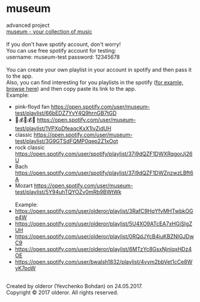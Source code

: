 # museum
advanced project<br />
[museum - your collection of music](https://museum-olderor.c9users.io/)<br /><br />
If you don't have spotify account, don't worry!<br />
You can use free spotify account for testing:<br />
username: museum-test password: 12345678<br /><br />
You can create your own playlist in your account in spotify and then pass it to the app.<br />
Also, you can find interesting for you playlists in the spotify ([for examle, browse here](https://open.spotify.com/browse/featured)) and then copy paste its link to the app.<br />
Example:<br />
* pink-floyd fan https://open.spotify.com/user/museum-test/playlist/66bEDZ7YvY4Q9hrnGB7tGD 
* 🤑💰🤑💰🤑 https://open.spotify.com/user/museum-test/playlist/1VPXpDfeaqcKxX1IvZidUH 
* classic https://open.spotify.com/user/museum-test/playlist/3G9GTSdFQMP0qep2Z1xOot 
* rock classic https://open.spotify.com/user/spotify/playlist/37i9dQZF1DWXRqgorJj26U 
* Bach https://open.spotify.com/user/spotify/playlist/37i9dQZF1DWZnzwzLBft6A 
* Mozart https://open.spotify.com/user/museum-test/playlist/5Y94uhTQYOZv0mRb9BWtWk <br /><br />
Example:<br />
* https://open.spotify.com/user/olderor/playlist/3RafC9HqYfvMHTwbkOGe4W
* https://open.spotify.com/user/olderor/playlist/5U4XO9ATcEA7xHGiSIgZUH
* https://open.spotify.com/user/olderor/playlist/0RQdJYcB4iuKBZNIGJDwC9
* https://open.spotify.com/user/olderor/playlist/6MTzYc8GsxNjnlqxHDz4OE
* https://open.spotify.com/user/bwalsh1832/playlist/4vym2bbVet1cCe8WyK7poW
<br />
Created by olderor (Yevchenko Bohdan) on 24.05.2017.<br />
Copyright © 2017 olderor. All rights reserved.
